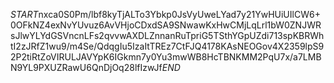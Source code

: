 $START$nxca0S0Pm/lbf8kyTjALTo3Ybkp0JsVyUweLYad7y21YwHUiUIlCW6+0OFkNZ4exNvYUvuz6AvVHjoCDxdSA9SNwawKxHwCMjLqLrl1bW0ZNJWRsJlwYLYdGSVncnLFs2qvvwAXDLZnnanRuTpriG5TSthYGpUZdi713spKBRWhtI2zJRfZ1wu9/m4Se/QdqgIu5IzaItTREz7CtFJQ4178KAsNEOGov4X2359lpS92P2tiRtZoVIRULJAVYpK6IGkmn7y0Yu3mwWB8HcTBNKMM2PqU7x/a7LMBN9YL9PXUZRawU6QnDjOq28lfIzwJf$END$